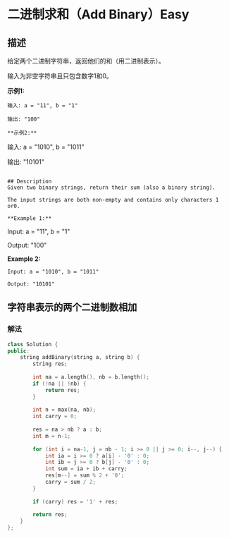 # 二进制求和（Add Binary）Easy
## 描述
给定两个二进制字符串，返回他们的和（用二进制表示）。

输入为非空字符串且只包含数字1和0。

**示例1:**
```
输入: a = "11", b = "1"

输出: "100"

**示例2:**
```
输入: a = "1010", b = "1011"

输出: "10101"
```

## Description
Given two binary strings, return their sum (also a binary string).

The input strings are both non-empty and contains only characters 1 or0.

**Example 1:**
```
Input: a = "11", b = "1"

Output: "100"

**Example 2:**
```
Input: a = "1010", b = "1011"

Output: "10101"
```


## 字符串表示的两个二进制数相加
### 解法
```c++
class Solution {
public:
    string addBinary(string a, string b) {
        string res;
        
        int na = a.length(), nb = b.length();
        if (!na || !nb) {
            return res;
        }
        
        int n = max(na, nb);
        int carry = 0;
        
        res = na > nb ? a : b;
        int m = n-1;
        
        for (int i = na-1, j = nb - 1; i >= 0 || j >= 0; i--, j--) {
            int ia = i >= 0 ? a[i] - '0' : 0;
            int ib = j >= 0 ? b[j] - '0' : 0;
            int sum = ia + ib + carry;
            res[m--] = sum % 2 + '0';
            carry = sum / 2;
        }
        
        if (carry) res = '1' + res;
        
        return res;
    }
};
```